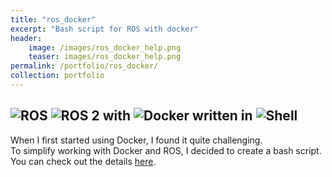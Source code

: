 ```yaml
---
title: "ros_docker"
excerpt: "Bash script for ROS with docker"
header:
    image: /images/ros_docker_help.png
    teaser: images/ros_docker_help.png
permalink: /portfolio/ros_docker/
collection: portfolio
---
```


## ![ROS](https://img.shields.io/badge/ROS-22314E?style=for-the-badge&logo=ROS&logoColor=white) ![ROS 2](https://img.shields.io/badge/ROS_2-22314E?style=for-the-badge&logo=ROS&logoColor=white) with ![Docker](https://img.shields.io/badge/docker-%230db7ed.svg?style=for-the-badge&logo=docker&logoColor=white) written in ![Shell](https://img.shields.io/badge/Shell-121011?style=for-the-badge&logo=gnu-bash&logoColor=white)
When I first started using Docker, I found it quite challenging.   
To simplify working with Docker and ROS, I decided to create a bash script.   
You can check out the details [here](https://github.com/mars-hss/ros_docker?tab=readme-ov-file#ros_docker).   